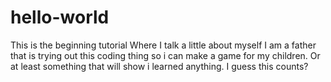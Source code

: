 # hello-world
This is the beginning tutorial
Where I talk a little about myself
I am a father that is trying out this coding thing so i can make a game for my children.
Or at least something that will show i learned anything.
I guess this counts?
